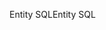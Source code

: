 <span data-ttu-id="8b930-101">Entity SQL</span><span class="sxs-lookup"><span data-stu-id="8b930-101">Entity SQL</span></span>